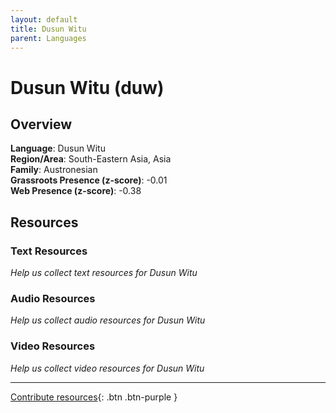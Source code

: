 ```yaml
---
layout: default
title: Dusun Witu
parent: Languages
---
```


# Dusun Witu (duw)

## Overview

**Language**: Dusun Witu  
**Region/Area**: South-Eastern Asia, Asia  
**Family**: Austronesian  
**Grassroots Presence (z-score)**: -0.01  
**Web Presence (z-score)**: -0.38  

## Resources

### Text Resources
*Help us collect text resources for Dusun Witu*

### Audio Resources
*Help us collect audio resources for Dusun Witu*

### Video Resources
*Help us collect video resources for Dusun Witu*

---

[Contribute resources](https://forms.office.com/e/1SfLJx3u1r){: .btn .btn-purple }
